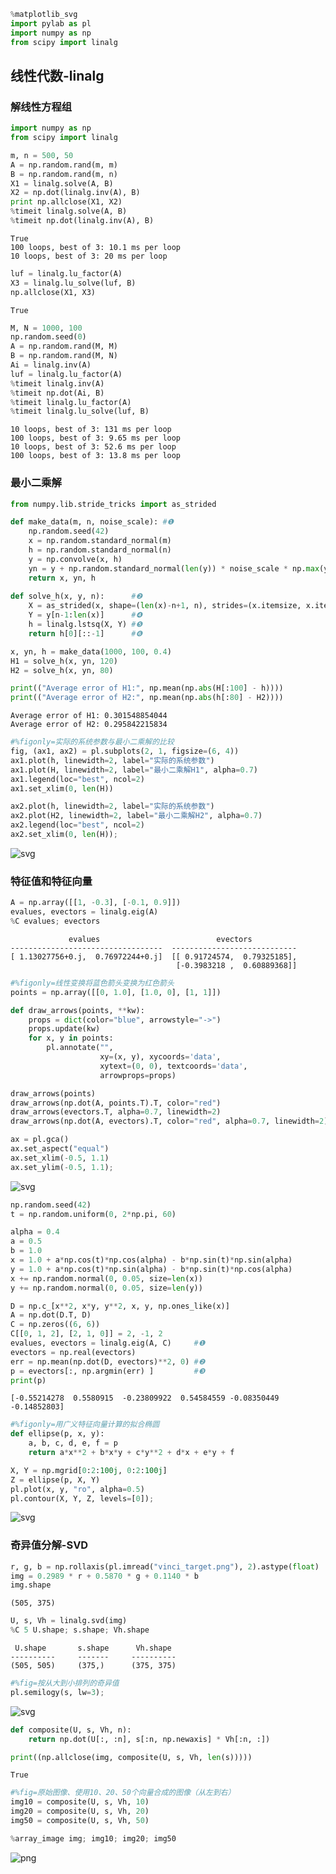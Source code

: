 

```python
%matplotlib_svg
import pylab as pl
import numpy as np
from scipy import linalg
```

## 线性代数-linalg

### 解线性方程组


```python
import numpy as np
from scipy import linalg

m, n = 500, 50
A = np.random.rand(m, m)
B = np.random.rand(m, n)
X1 = linalg.solve(A, B)
X2 = np.dot(linalg.inv(A), B)
print np.allclose(X1, X2)
%timeit linalg.solve(A, B)
%timeit np.dot(linalg.inv(A), B)
```

    True
    100 loops, best of 3: 10.1 ms per loop
    10 loops, best of 3: 20 ms per loop



```python
luf = linalg.lu_factor(A)
X3 = linalg.lu_solve(luf, B)
np.allclose(X1, X3)
```




    True




```python
M, N = 1000, 100
np.random.seed(0)
A = np.random.rand(M, M)
B = np.random.rand(M, N)
Ai = linalg.inv(A)
luf = linalg.lu_factor(A)   
%timeit linalg.inv(A)
%timeit np.dot(Ai, B)
%timeit linalg.lu_factor(A)    
%timeit linalg.lu_solve(luf, B) 
```

    10 loops, best of 3: 131 ms per loop
    100 loops, best of 3: 9.65 ms per loop
    10 loops, best of 3: 52.6 ms per loop
    100 loops, best of 3: 13.8 ms per loop


### 最小二乘解


```python
from numpy.lib.stride_tricks import as_strided

def make_data(m, n, noise_scale): #❶
    np.random.seed(42)
    x = np.random.standard_normal(m) 
    h = np.random.standard_normal(n) 
    y = np.convolve(x, h) 
    yn = y + np.random.standard_normal(len(y)) * noise_scale * np.max(y)
    return x, yn, h
    
def solve_h(x, y, n):      #❷
    X = as_strided(x, shape=(len(x)-n+1, n), strides=(x.itemsize, x.itemsize)) #❸
    Y = y[n-1:len(x)]      #❹
    h = linalg.lstsq(X, Y) #❺
    return h[0][::-1]      #❻
```


```python
x, yn, h = make_data(1000, 100, 0.4)   
H1 = solve_h(x, yn, 120)
H2 = solve_h(x, yn, 80)

print(("Average error of H1:", np.mean(np.abs(H[:100] - h))))
print(("Average error of H2:", np.mean(np.abs(h[:80] - H2))))
```

    Average error of H1: 0.301548854044
    Average error of H2: 0.295842215834



```python
#%figonly=实际的系统参数与最小二乘解的比较
fig, (ax1, ax2) = pl.subplots(2, 1, figsize=(6, 4))
ax1.plot(h, linewidth=2, label="实际的系统参数")
ax1.plot(H, linewidth=2, label="最小二乘解H1", alpha=0.7)
ax1.legend(loc="best", ncol=2)
ax1.set_xlim(0, len(H))

ax2.plot(h, linewidth=2, label="实际的系统参数")
ax2.plot(H2, linewidth=2, label="最小二乘解H2", alpha=0.7)
ax2.legend(loc="best", ncol=2)
ax2.set_xlim(0, len(H));
```


![svg](scipy-310-linalg_files/scipy-310-linalg_9_0.svg)


### 特征值和特征向量


```python
A = np.array([[1, -0.3], [-0.1, 0.9]])
evalues, evectors = linalg.eig(A)
%C evalues; evectors
```

                 evalues                          evectors          
    ----------------------------------  ----------------------------
    [ 1.13027756+0.j,  0.76972244+0.j]  [[ 0.91724574,  0.79325185],
                                         [-0.3983218 ,  0.60889368]]



```python
#%figonly=线性变换将蓝色箭头变换为红色箭头
points = np.array([[0, 1.0], [1.0, 0], [1, 1]])

def draw_arrows(points, **kw):
    props = dict(color="blue", arrowstyle="->")
    props.update(kw)
    for x, y in points:
        pl.annotate("",
                    xy=(x, y), xycoords='data',
                    xytext=(0, 0), textcoords='data',
                    arrowprops=props)

draw_arrows(points)
draw_arrows(np.dot(A, points.T).T, color="red")    
draw_arrows(evectors.T, alpha=0.7, linewidth=2)
draw_arrows(np.dot(A, evectors).T, color="red", alpha=0.7, linewidth=2)    

ax = pl.gca()
ax.set_aspect("equal")
ax.set_xlim(-0.5, 1.1)
ax.set_ylim(-0.5, 1.1);
```


![svg](scipy-310-linalg_files/scipy-310-linalg_12_0.svg)



```python
np.random.seed(42)
t = np.random.uniform(0, 2*np.pi, 60)

alpha = 0.4
a = 0.5
b = 1.0
x = 1.0 + a*np.cos(t)*np.cos(alpha) - b*np.sin(t)*np.sin(alpha)
y = 1.0 + a*np.cos(t)*np.sin(alpha) - b*np.sin(t)*np.cos(alpha)
x += np.random.normal(0, 0.05, size=len(x))
y += np.random.normal(0, 0.05, size=len(y))
```


```python
D = np.c_[x**2, x*y, y**2, x, y, np.ones_like(x)]
A = np.dot(D.T, D)
C = np.zeros((6, 6))
C[[0, 1, 2], [2, 1, 0]] = 2, -1, 2
evalues, evectors = linalg.eig(A, C)     #❶
evectors = np.real(evectors)
err = np.mean(np.dot(D, evectors)**2, 0) #❷
p = evectors[:, np.argmin(err) ]         #❸
print(p)
```

    [-0.55214278  0.5580915  -0.23809922  0.54584559 -0.08350449 -0.14852803]



```python
#%figonly=用广义特征向量计算的拟合椭圆
def ellipse(p, x, y):
    a, b, c, d, e, f = p
    return a*x**2 + b*x*y + c*y**2 + d*x + e*y + f

X, Y = np.mgrid[0:2:100j, 0:2:100j]
Z = ellipse(p, X, Y)
pl.plot(x, y, "ro", alpha=0.5)
pl.contour(X, Y, Z, levels=[0]);
```


![svg](scipy-310-linalg_files/scipy-310-linalg_15_0.svg)


### 奇异值分解-SVD


```python
r, g, b = np.rollaxis(pl.imread("vinci_target.png"), 2).astype(float)
img = 0.2989 * r + 0.5870 * g + 0.1140 * b
img.shape
```




    (505, 375)




```python
U, s, Vh = linalg.svd(img)
%C 5 U.shape; s.shape; Vh.shape
```

     U.shape       s.shape      Vh.shape 
    ----------     -------     ----------
    (505, 505)     (375,)      (375, 375)



```python
#%fig=按从大到小排列的奇异值
pl.semilogy(s, lw=3);
```


![svg](scipy-310-linalg_files/scipy-310-linalg_19_0.svg)



```python
def composite(U, s, Vh, n):
    return np.dot(U[:, :n], s[:n, np.newaxis] * Vh[:n, :])

print((np.allclose(img, composite(U, s, Vh, len(s)))))
```

    True



```python
#%fig=原始图像、使用10、20、50个向量合成的图像（从左到右）
img10 = composite(U, s, Vh, 10)
img20 = composite(U, s, Vh, 20)
img50 = composite(U, s, Vh, 50)

%array_image img; img10; img20; img50
```


![png](scipy-310-linalg_files/scipy-310-linalg_21_0.png)


